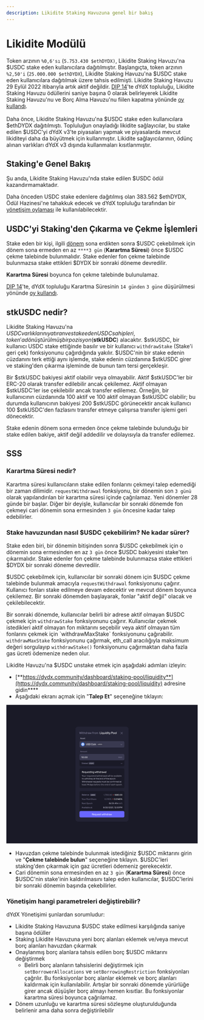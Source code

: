 ```yaml
---
description: Likidite Staking Havuzuna genel bir bakış
---
```


# Likidite Modülü

Token arzının `%0,6'sı` (`5.753.430 $ethDYDX)`, Likidite Staking Havuzu'na $USDC stake eden kullanıcılara dağıtılmıştır. Başlangıçta, token arzının `%2,50'i` (`25.000.000 $ethDYDX`), Likidite Staking Havuzu'na $USDC stake eden kullanıcılara dağıtılmak üzere tahsis edilmişti. Likidite Staking Havuzu 29 Eylül 2022 itibarıyla artık aktif değildir. [DIP 14](https://github.com/dydxfoundation/dip/blob/master/content/dips/DIP-14.md)'te dYdX topluluğu, Likidite Staking Havuzu ödüllerini saniye başına 0 olarak belirleyerek Likidite Staking Havuzu'nu ve Borç Alma Havuzu'nu fiilen kapatma yönünde [oy kullandı](https://dydx.community/dashboard/proposal/7).\
\
Daha önce, Likidite Staking Havuzu'na $USDC stake eden kullanıcılara $ethDYDX dağıtılmıştı. Topluluğun onayladığı likidite sağlayıcılar, bu stake edilen $USDC'yi dYdX v3'te piyasaları yapmak ve piyasalarda mevcut likiditeyi daha da büyütmek için kullanmıştır. Likidite sağlayıcılarının, ödünç alınan varlıkları dYdX v3 dışında kullanmaları kısıtlanmıştır.

## **Staking**'e Genel Bakış

Şu anda, Likidite Staking Havuzu'nda stake edilen $USDC ödül kazandırmamaktadır.

Daha önceden USDC stake edenlere dağıtılmış olan 383.562 $ethDYDX, Ödül Hazinesi'ne tahakkuk edecek ve dYdX topluluğu tarafından bir [yönetişim oylaması](https://docs.dydx.community/dydx-governance/voting-and-governance/governance-parameters) ile kullanılabilecektir.

## USDC'yi Staking'den Çıkarma ve Çekme İşlemleri

Stake eden bir kişi, ilgili [dönem](../start-here/epochs.md) sona erdikten sonra $USDC çekebilmek için dönem sona ermeden en az `****3 gün` (**Karartma Süresi**) önce $USDC çekme talebinde bulunmalıdır. Stake edenler fon çekme talebinde bulunmazsa stake ettikleri $DYDX bir sonraki döneme devredilir.

**Karartma Süresi** boyunca fon çekme talebinde bulunulamaz.

[DIP 14](https://github.com/dydxfoundation/dip/blob/master/content/dips/DIP-14.md)'te, dYdX topluluğu Karartma Süresinin `14 günden` `3 güne` düşürülmesi yönünde [oy kullandı](https://dydx.community/dashboard/proposal/7).

## stkUSDC nedir?

Likidite Staking Havuzu'na $USDC varlıklarını yatıran ve stake eden USDC sahipleri, token'a dönüştürülmüş bir pozisyon ($**stkUSDC**) alacaktır. $stkUSDC, bir kullanıcı USDC stake ettiğinde basılır ve bir kullanıcı `withdrawStake` (Stake'i geri çek) fonksiyonunu çağırdığında yakılır. $USDC'nin bir stake edenin cüzdanını terk ettiği aynı işlemde, stake edenin cüzdanına $stkUSDC girer ve staking'den çıkarma işleminde de bunun tam tersi gerçekleşir.

Bir $stkUSDC bakiyesi aktif olabilir veya olmayabilir. Aktif $stkUSDC'ler bir ERC-20 olarak transfer edilebilir ancak çekilemez. Aktif olmayan $stkUSDC'ler ise çekilebilir ancak transfer edilemez. Örneğin, bir kullanıcının cüzdanında 100 aktif ve 100 aktif olmayan $stkUSDC olabilir; bu durumda kullanıcının bakiyesi 200 $stkUSDC görünecektir ancak kullanıcı 100 $stkUSDC'den fazlasını transfer etmeye çalışırsa transfer işlemi geri dönecektir.

Stake edenin dönem sona ermeden önce çekme talebinde bulunduğu bir stake edilen bakiye, aktif değil addedilir ve dolayısıyla da transfer edilemez.

## SSS

### Karartma Süresi nedir?

Karartma süresi kullanıcıların stake edilen fonlarını çekmeyi talep edemediği bir zaman dilimidir. `requestWithdrawal` fonksiyonu, bir dönemin son `3 günü` olarak yapılandırılan bir karartma süresi içinde çağrılamaz. Yeni dönemler 28 günde bir başlar. Diğer bir deyişle, kullanıcılar bir sonraki dönemde fon çekmeyi cari dönemin sona ermesinden `3 gün` öncesine kadar talep edebilirler.

### Stake havuzundan nasıl $USDC çekebilirim? Ne kadar sürer?

Stake eden biri, bir dönemin bitişinden sonra $USDC çekebilmek için o dönemin sona ermesinden en az `3 gün` önce $USDC bakiyesini stake'ten çıkarmalıdır. Stake edenler fon çekme talebinde bulunmazsa stake ettikleri $DYDX bir sonraki döneme devredilir.

$USDC çekebilmek için, kullanıcılar bir sonraki dönem için $USDC çekme talebinde bulunmak amacıyla `requestWithdrawal` fonksiyonunu çağırır. Kullanıcı fonları stake edilmeye devam edecektir ve mevcut dönem boyunca çekilemez. Bir sonraki dönemden başlayarak, fonlar "aktif değil" olacak ve çekilebilecektir.

Bir sonraki dönemde, kullanıcılar belirli bir adrese aktif olmayan $USDC çekmek için `withdrawStake` fonksiyonunu çağırır. Kullanıcılar çekmek istedikleri aktif olmayan fon miktarını seçebilir veya aktif olmayan tüm fonlarını çekmek için \`withdrawMaxStake\` fonksiyonunu çağırabilir. `withdrawMaxStake` fonksiyonunu çağırmak, eth\_call aracılığıyla maksimum değeri sorgulayıp `withdrawStake()` fonksiyonunu çağırmaktan daha fazla gas ücreti ödemenize neden olur.

Likidite Havuzu'na $USDC unstake etmek için aşağıdaki adımları izleyin:

* [**https://dydx.community/dashboard/staking-pool/liquidity**](https://dydx.community/dashboard/staking-pool/liquidity) adresine gidin\*\*\*\*
* Aşağıdaki ekranı açmak için "**Talep Et**" seçeneğine tıklayın:

![Çekme talebi](../.gitbook/assets/1-withdraw-from-liquidity-pool.png)

* Havuzdan çekme talebinde bulunmak istediğiniz $USDC miktarını girin ve "**Çekme talebinde bulun**" seçeneğine tıklayın. $USDC'leri staking'den çıkarmak için gaz ücretleri ödemeniz gerekecektir.
* Cari dönemin sona ermesinden en az `3 gün` (**Karartma Süresi**) önce $USDC'nin stake'inin kaldırılmasını talep eden kullanıcılar, $USDC'lerini bir sonraki dönemin başında çekebilirler.

### Yönetişim hangi parametreleri değiştirebilir?

dYdX Yönetişimi şunlardan sorumludur:

* Likidite Staking Havuzuna $USDC stake edilmesi karşılığında saniye başına ödüller
* Staking Likidite Havuzuna yeni borç alanları eklemek ve/veya mevcut borç alanları havuzdan çıkarmak
* Onaylanmış borç alanlara tahsis edilen borç $USDC miktarını değiştirmek
  * Belirli borç alanların tahsislerini değiştirmek için `setBorrowerAllocations` ve `setBorrowingRestriction` fonksiyonları çağrılır. Bu fonksiyonlar borç alanlar eklemek ve borç alanları kaldırmak için kullanılabilir. Artışlar bir sonraki dönemde yürürlüğe girer ancak düşüşler borç almayı hemen kısıtlar. Bu fonksiyonlar karartma süresi boyunca çağrılamaz.
* Dönem uzunluğu ve karartma süresi sözleşme oluşturulduğunda belirlenir ama daha sonra değiştirilebilir
